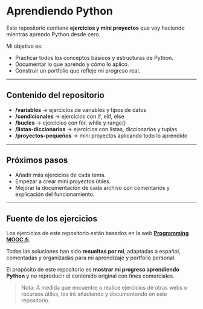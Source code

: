 # Aprendiendo Python 

Este repositorio contiene **ejercicios y mini proyectos** que voy haciendo mientras aprendo Python desde cero.

Mi objetivo es:
- Practicar todos los conceptos básicos y estructuras de Python.
- Documentar lo que aprendo y cómo lo aplico.
- Construir un portfolio que refleje mi progreso real.

---

## Contenido del repositorio

- **/variables** → ejercicios de variables y tipos de datos  
- **/condicionales** → ejercicios con if, elif, else  
- **/bucles** → ejercicios con for, while y range()  
- **/listas-diccionarios** → ejercicios con listas, diccionarios y tuplas  
- **/proyectos-pequeños** → mini proyectos aplicando todo lo aprendido  

---

## Próximos pasos

- Añadir más ejercicios de cada tema.  
- Empezar a crear mini proyectos útiles.  
- Mejorar la documentación de cada archivo con comentarios y explicación del funcionamiento.  

---

## Fuente de los ejercicios

Los ejercicios de este repositorio están basados en la web **[Programming MOOC.fi](https://programming-23.mooc.fi/)**.  

Todas las soluciones han sido **resueltas por mí**, adaptadas a español, comentadas y organizadas para mi aprendizaje y portfolio personal.  

El propósito de este repositorio es **mostrar mi progreso aprendiendo Python** y no reproducir el contenido original con fines comerciales.  

> Nota: A medida que encuentre o realice ejercicios de otras webs o recursos útiles, los iré añadiendo y documentando en este repositorio.
